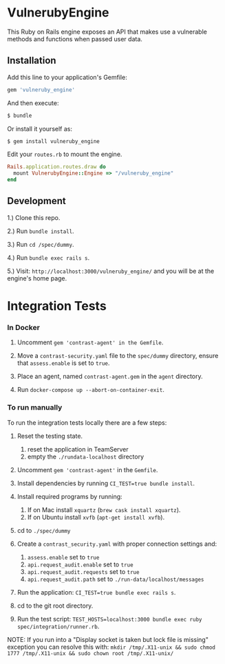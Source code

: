 # VulnerubyEngine
This Ruby on Rails engine exposes an API that makes use a vulnerable methods and functions when passed user data.

## Installation
Add this line to your application's Gemfile:

```ruby
gem 'vulneruby_engine'
```

And then execute:
```bash
$ bundle
```

Or install it yourself as:
```bash
$ gem install vulneruby_engine
```

Edit your `routes.rb` to mount the engine. 
```ruby
Rails.application.routes.draw do
  mount VulnerubyEngine::Engine => "/vulneruby_engine"
end
```

## Development

1.) Clone this repo.

2.) Run `bundle install`.

3.) Run `cd /spec/dummy`.

4.) Run `bundle exec rails s`.

5.) Visit: `http://localhost:3000/vulneruby_engine/` and you will be at the engine's home page.

# Integration Tests



### In Docker

1. Uncomment `gem 'contrast-agent' in the Gemfile`.

2. Move a `contrast-security.yaml` file to the `spec/dummy` directory, ensure that `assess.enable` is set to `true`.

3. Place an agent, named `contrast-agent.gem` in the `agent` directory.

4. Run `docker-compose up --abort-on-container-exit`.

### To run manually

To run the integration tests locally there are a few steps: 

1. Reset the testing state.
   1. reset the application in TeamServer
   2. empty the `./rundata-localhost` directory

2. Uncomment `gem 'contrast-agent'` in the `Gemfile`.

3. Install dependencies by running `CI_TEST=true bundle install`.

4. Install required programs by running:
   1. If on Mac install `xquartz` (`brew cask install xquartz`).
   2. If on Ubuntu install `xvfb` (`apt-get install xvfb`).

5. cd to `./spec/dummy`

6. Create a `contrast_security.yaml` with proper connection settings and:
    1. `assess.enable` set to `true`
    2. `api.request_audit.enable` set to `true`
    3. `api.request_audit.requests` set to `true`
    4. `api.request_audit.path` set to `./run-data/localhost/messages`

7. Run the application: `CI_TEST=true bundle exec rails s`.

8. cd to the git root directory.

9. Run the test script: `TEST_HOSTS=localhost:3000 bundle exec ruby spec/integration/runner.rb`.

NOTE: If you run into a "Display socket is taken but lock file is missing" exception you can resolve this with:
`mkdir /tmp/.X11-unix && sudo chmod 1777 /tmp/.X11-unix && sudo chown root /tmp/.X11-unix/`